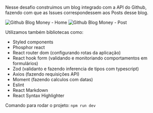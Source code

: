 Nesse desafio construimos um blog integrado com a API do Github, fazendo com que as Issues correspondessem aos Posts desse blog.

![Github Blog Money - Home](https://imgur.com/NE8ThNd.png)
![Github Blog Money - Post](https://imgur.com/lnt9Dpy.png)

Utilizamos também bibliotecas como:
- Styled components
- Phosphor react
- React router dom (configurando rotas da aplicação)
- React hook form (validando e monitoriando comportamentos em formulários)
- Zod (validanto e fazendo inferencia de tipos com typescript)
- Axios (fazendo requisições API)
- Moment (fazendo calculos com datas)
- Eslint
- React Markdown
- React Syntax Highlighter

Comando para rodar o projeto:
```npm run dev```